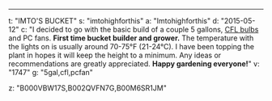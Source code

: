 ---
t: "IMTO'S BUCKET"
s: "imtohighforthis"
a: "Imtohighforthis"
d: "2015-05-12"
c: "I decided to go with the basic build of a couple 5 gallons, <a href='https://amzn.to/3jMfTYw'>CFL bulbs</a> and PC fans. <strong>First time bucket builder and grower.</strong> The temperature with the lights on is usually around 70-75°F (21-24°C). I have been topping the plant in hopes it will keep the height to a minimum. Any ideas or recommendations are greatly appreciated. <strong>Happy gardening everyone!</strong>"
v: "1747"
g: "5gal,cfl,pcfan"

z: "B000VBW17S,B002QVFN7G,B00M6SR1JM"
